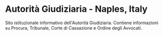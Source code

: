 # Autorità Giudiziaria - Naples, Italy

Sito istituzionale informativo dell'Autorità Giudiziaria. Contiene informazioni su Procura, Tribunale, Corte di Cassazione e Ordine degli Avvocati.
